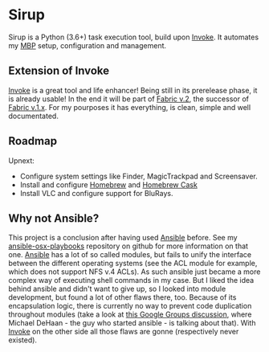 # Sirup
Sirup is a Python (3.6+) task execution tool, build upon [Invoke][1]. It
automates my [MBP][8] setup, configuration and management.

## Extension of Invoke
[Invoke][1] is a great tool and life enhancer! Being still in its prerelease
phase, it is already usable! In the end it will be part of [Fabric v.2][2], the
successor of [Fabric v.1.x][2].
For my pourposes it has everything, is clean, simple and well documentated.

## Roadmap
Upnext:
- Configure system settings like Finder, MagicTrackpad and Screensaver.
- Install and configure [Homebrew][5] and [Homebrew Cask][6]
- Install VLC and configure support for BluRays.

## Why not Ansible?
This project is a conclusion after having used [Ansible][3] before. See my
[ansible-osx-playbooks][7] repository on github for more information on that
one.
[Ansible][3] has a lot of so called modules, but fails to unify the interface
between the different operating systems (see the ACL module for example,
which does not support NFS v.4 ACLs). As such ansible just became a more
complex way of executing shell commands in my case.
But I liked the idea behind ansible and didn't want to give up, so I looked into
module development, but found a lot of other flaws there, too. Because of its
encapsulation logic, there is currently no way to prevent code duplication
throughout modules (take a look at [this Google Groups discussion][4], where
Michael DeHaan - the guy who started ansible - is talking about that).
With [Invoke][1] on the other side all those flaws are gonne (respectively
never existed).


[1]: http://www.pyinvoke.org
[2]: http://docs.fabfile.org/en/latest/
[3]: http://docs.ansible.com/ansible/index.html
[4]: https://groups.google.com/forum/#!topic/ansible-project/o6WDQ6AdwaUa
[5]: http://brew.sh
[6]: https://caskroom.github.io
[7]: https://github.com/rqelibari/ansible-osx-playbooks
[8]: http://www.apple.com/macbook-pro/
